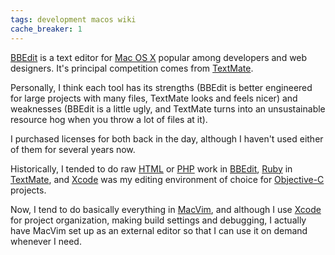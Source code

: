 ```yaml
---
tags: development macos wiki
cache_breaker: 1
---
```


[BBEdit](/wiki/BBEdit) is a text editor for [Mac OS X](/wiki/Mac_OS_X) popular among developers and web designers. It's principal competition comes from [TextMate](/wiki/TextMate).

Personally, I think each tool has its strengths (BBEdit is better engineered for large projects with many files, TextMate looks and feels nicer) and weaknesses (BBEdit is a little ugly, and TextMate turns into an unsustainable resource hog when you throw a lot of files at it).

I purchased licenses for both back in the day, although I haven't used either of them for several years now.

Historically, I tended to do raw [HTML](/wiki/HTML) or [PHP](/wiki/PHP) work in [BBEdit](/wiki/BBEdit), [Ruby](/wiki/Ruby) in [TextMate](/wiki/TextMate), and [Xcode](/wiki/Xcode) was my editing environment of choice for [Objective-C](/wiki/Objective-C) projects.

Now, I tend to do basically everything in [MacVim](/wiki/MacVim), and although I use [Xcode](/wiki/Xcode) for project organization, making build settings and debugging, I actually have MacVim set up as an external editor so that I can use it on demand whenever I need.
